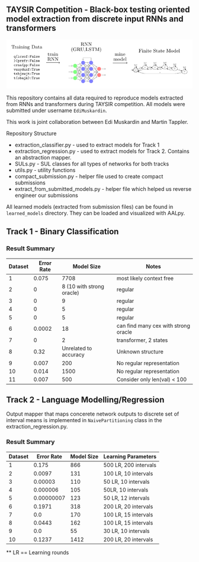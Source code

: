 ## TAYSIR Competition - Black-box testing oriented model extraction from discrete input RNNs and transformers

![High Level Method](high_level_process.png)

This repository contains all data required to reproduce models extracted from RNNs and transformers during TAYSIR competition.
All models were submitted under username `EdiMuskardin`. 

This work is joint collaboration between Edi Muskardin and Martin Tappler.

Repository Structure
- extraction_classifier.py - used to extract models for Track 1
- extraction_regression.py - used to extract models for Track 2. Contains an abstraction mapper.
- SULs.py - SUL classes for all types of networks for both tracks
- utils.py - utility functions
- compact_submission.py - helper file used to create compact submissions
- extract_from_submitted_models.py - helper file which helped us reverse engineer our submissions

All learned models (extracted from submission files) can be found in `learned_models` directory.
They can be loaded and visualized with AALpy.

## Track 1 - Binary Classification

### Result Summary

| Dataset | Error Rate | Model Size | Notes |
|---------|------------|------------|-------|
| 1       | 0.075      | 7708         |    most likely context free   |
| 2       | 0          | 8 (10 with strong oracle)        |   regular    |
| 3       | 0          | 9         |   regular    |
| 4       | 0          | 5         |   regular    |
| 5       | 0          | 5         |    regular   |
| 6       | 0.0002     | 18         |   can find many cex with strong oracle    |
| 7       | 0          | 2         |   transformer, 2 states    |
| 8       | 0.32       | Unrelated to accuracy         |     Unknown structure  |
| 9       | 0.007      | 200         |    No regular representation   |
| 10      | 0.014      | 1500         |     No regular representation  |
| 11      | 0.007       | 500         |   Consider only len(val) < 100    |


## Track 2 - Language Modelling/Regression

Output mapper that maps concerete network outputs to discrete set of interval means 
is implemented in `NaivePartitioning` class in the extraction_regression.py.

### Result Summary

| Dataset | Error Rate | Model Size | Learning Parameters |
|---------|------------|------------|---------------------|
| 1       | 0.175      | 866         |    500 LR, 200 intervals                 |
| 2       | 0.0097     | 131         |          100 LR, 10 intervals           |
| 3       | 0.00003     | 110         |     50 LR, 10 intervals                |
| 4       | 0.000006   | 105         |        50LR, 10 intervals            |
| 5       | 0.00000007 | 123         |         50 LR, 12 intervals           |
| 6       | 0.1971      | 318         |      200 LR, 20 intervals               |
| 7       | 0.0      | 170         |       100 LR, 15 intervals        |
| 8       | 0.0443     | 162         |     100 LR,   15 intervals           |
| 9       | 0.0        | 55         | 30 LR, 10 intervals      |
| 10      | 0.1237      | 1412         | 200 LR, 20 intervals           |

** LR == Learning rounds
